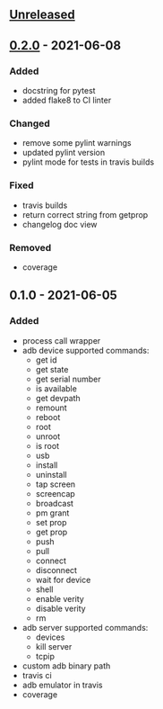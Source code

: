 [Unreleased](https://github.com/michalkielan/simple-adb/compare/0.1.0...HEAD)
-----------------------------------------------------------------------------

[0.2.0](https://github.com/michalkielan/simple-adb/compare/0.1.0...0.2.0) - 2021-06-08
--------------------------------------------------------------------------------------

### Added
- docstring for pytest
- added flake8 to CI linter

### Changed
- remove some pylint warnings
- updated pylint version
- pylint mode for tests in travis builds

### Fixed
- travis builds
- return correct string from getprop
- changelog doc view

### Removed
- coverage

0.1.0 - 2021-06-05
------------------

### Added

- process call wrapper
- adb device supported commands:
	- get id 
  - get state
  - get serial number
  - is available
  - get devpath
  - remount
  - reboot
  - root
  - unroot
  - is root
  - usb
  - install
  - uninstall
  - tap screen
  - screencap
  - broadcast
  - pm grant
  - set prop
  - get prop
  - push
  - pull
  - connect
  - disconnect
  - wait for device
  - shell
  - enable verity
  - disable verity
  - rm
- adb server supported commands:
  - devices
  - kill server
  - tcpip
- custom adb binary path
- travis ci
- adb emulator in travis
- coverage
